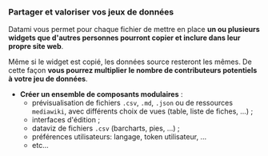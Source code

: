 ### Partager et valoriser vos jeux de données

Datami vous permet pour chaque fichier de mettre en place **un ou plusieurs widgets que d'autres personnes pourront copier et inclure dans leur propre site web**.

Même si le widget est copié, les données source resteront les mêmes. De cette façon **vous pourrez multiplier le nombre de contributeurs potentiels à votre jeu de données**.

- **Créer un ensemble de composants modulaires** :
  - prévisualisation de fichiers `.csv`, `.md`, `.json` ou de ressources `mediawiki`, avec différents choix de vues (table, liste de fiches, ...) ;
  - interfaces d'édition ;
  - dataviz de fichiers `.csv` (barcharts, pies, ...) ;
  - préférences utilisateurs: langage, token utilisateur, ...
  - etc...
  
<!-- > **Note** : Plus de détails sur les widgets disponibles, leurs paramètres et leurs options dans la partie **["Documentation"](/docs-widgets-overview)**. -->
